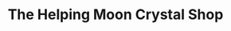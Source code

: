 ---
title: "The Helping Moon Crystal Shop"
url: /reno/the-helping-moon-crystal-shop/
shop: Andenken
---
